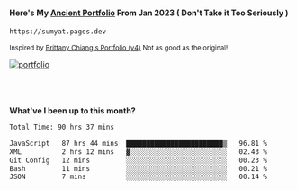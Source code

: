#### Here's My [Ancient Portfolio](https://sumyat.pages.dev) From Jan 2023 ( Don't Take it Too Seriously ) 
````bash
https://sumyat.pages.dev 
````

<sub>Inspired by [Brittany Chiang's Portfolio (v4)](https://v4.brittanychiang.com/) Not as good as the original!</sub>


<a href='https://sumyat.pages.dev/'>
    <img src='https://github.com/sumyat-aung/sumyat-aung/assets/108873224/c9b4f2be-c585-4dd3-84e1-692c3854a6d8' alt='portfolio' align='center' />
</a>


<br />
<br />


<br />
<br />

**What've I been up to this month?**

<!--START_SECTION:waka-->

```txt
Total Time: 90 hrs 37 mins

JavaScript   87 hrs 44 mins  ████████████████████████▒   96.81 %
XML          2 hrs 12 mins   ▓░░░░░░░░░░░░░░░░░░░░░░░░   02.43 %
Git Config   12 mins         ░░░░░░░░░░░░░░░░░░░░░░░░░   00.23 %
Bash         11 mins         ░░░░░░░░░░░░░░░░░░░░░░░░░   00.21 %
JSON         7 mins          ░░░░░░░░░░░░░░░░░░░░░░░░░   00.14 %
```

<!--END_SECTION:waka-->




